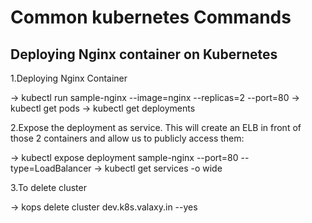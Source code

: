 # Common kubernetes Commands

Deploying Nginx container on Kubernetes
-----------------------------------------
1.Deploying Nginx Container

  -> kubectl run sample-nginx --image=nginx --replicas=2 --port=80
  -> kubectl get pods
  -> kubectl get deployments
  
2.Expose the deployment as service. This will create an ELB in front of those 2 containers and allow us to publicly access them:

 -> kubectl expose deployment sample-nginx --port=80 --type=LoadBalancer
 -> kubectl get services -o wide
 
3.To delete cluster

 -> kops delete cluster dev.k8s.valaxy.in --yes



   
